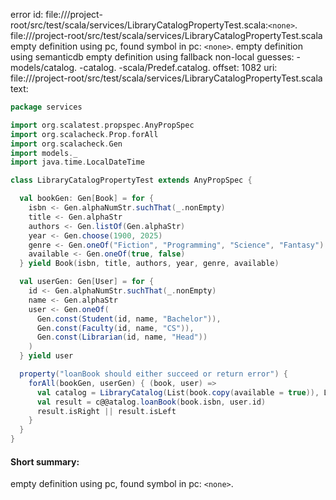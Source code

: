 error id: file://<WORKSPACE>/project-root/src/test/scala/services/LibraryCatalogPropertyTest.scala:`<none>`.
file://<WORKSPACE>/project-root/src/test/scala/services/LibraryCatalogPropertyTest.scala
empty definition using pc, found symbol in pc: `<none>`.
empty definition using semanticdb
empty definition using fallback
non-local guesses:
	 -models/catalog.
	 -catalog.
	 -scala/Predef.catalog.
offset: 1082
uri: file://<WORKSPACE>/project-root/src/test/scala/services/LibraryCatalogPropertyTest.scala
text:
```scala
package services

import org.scalatest.propspec.AnyPropSpec
import org.scalacheck.Prop.forAll
import org.scalacheck.Gen
import models._
import java.time.LocalDateTime

class LibraryCatalogPropertyTest extends AnyPropSpec {

  val bookGen: Gen[Book] = for {
    isbn <- Gen.alphaNumStr.suchThat(_.nonEmpty)
    title <- Gen.alphaStr
    authors <- Gen.listOf(Gen.alphaStr)
    year <- Gen.choose(1900, 2025)
    genre <- Gen.oneOf("Fiction", "Programming", "Science", "Fantasy")
    available <- Gen.oneOf(true, false)
  } yield Book(isbn, title, authors, year, genre, available)

  val userGen: Gen[User] = for {
    id <- Gen.alphaNumStr.suchThat(_.nonEmpty)
    name <- Gen.alphaStr
    user <- Gen.oneOf(
      Gen.const(Student(id, name, "Bachelor")),
      Gen.const(Faculty(id, name, "CS")),
      Gen.const(Librarian(id, name, "Head"))
    )
  } yield user

  property("loanBook should either succeed or return error") {
    forAll(bookGen, userGen) { (book, user) =>
      val catalog = LibraryCatalog(List(book.copy(available = true)), List(user), Nil)
      val result = c@@atalog.loanBook(book.isbn, user.id)
      result.isRight || result.isLeft
    }
  }
}

```


#### Short summary: 

empty definition using pc, found symbol in pc: `<none>`.